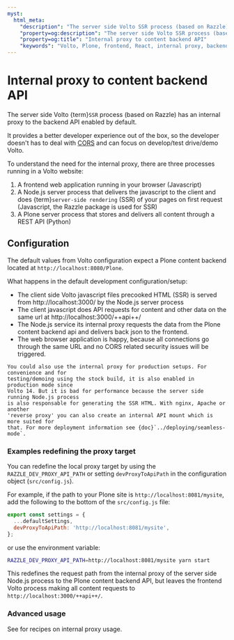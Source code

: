 ```yaml
---
myst:
  html_meta:
    "description": "The server side Volto SSR process (based on Razzle) has an internal proxy to the backend API enabled by default, avoiding issues from CORS and allowing the developer to focus on using Volto."
    "property=og:description": "The server side Volto SSR process (based on Razzle) has an internal proxy to the backend API enabled by default, avoiding issues from CORS and allowing the developer to focus on using Volto."
    "property=og:title": "Internal proxy to content backend API"
    "keywords": "Volto, Plone, frontend, React, internal proxy, backend, API, Razzle, SSR"
---
```


# Internal proxy to content backend API

The server side Volto {term}`SSR` process (based on Razzle) has an internal proxy to the backend API
enabled by default.

It provides a better developer experience out of the box, so the developer doesn't has to
deal with [CORS](https://developer.mozilla.org/en-US/docs/Web/HTTP/CORS) and can focus on
develop/test drive/demo Volto.

To understand the need for the internal proxy, there are three processes running in a Volto website:

1. A frontend web application running in your browser (Javascript)
2. A Node.js server process that delivers the javascript to the client and does
   {term}`server-side rendering` (SSR) of your pages on first request (Javascript, the
   Razzle package is used for SSR)
3. A Plone server process that stores and delivers all content through a REST API (Python)

## Configuration

The default values from Volto configuration expect a Plone content backend located at `http://localhost:8080/Plone`.

What happens in the default development configuration/setup:

* The client side Volto javascript files precooked HTML (SSR) is served from http://localhost:3000/ by the Node.js server process
* The client javascript does API requests for content and other data on the same url at http://localhost:3000/++api++/
* The Node.js service its internal proxy requests the data from the Plone content backend api and delivers
back json to the frontend.
* The web browser application is happy, because all connections go through the same URL and no CORS related security issues will be triggered.

```{tip}
You could also use the internal proxy for production setups. For convenience and for
testing/demoing using the stock build, it is also enabled in production mode since
Volto 14. But it is bad for performance because the server side running Node.js process
is also responsable for generating the SSR HTML. With nginx, Apache or another
'reverse proxy' you can also create an internal API mount which is more suited for
that. For more deployment information see {doc}`../deploying/seamless-mode`.
```

### Examples redefining the proxy target

You can redefine the local proxy target by using the `RAZZLE_DEV_PROXY_API_PATH` or setting `devProxyToApiPath` in the configuration object (`src/config.js`).

For example, if the path to your Plone site is `http://localhost:8081/mysite`, add the following to the bottom of the `src/config.js` file:

```js
export const settings = {
  ...defaultSettings,
  devProxyToApiPath: 'http://localhost:8081/mysite',
};
```

or use the environment variable:
```bash
RAZZLE_DEV_PROXY_API_PATH=http://localhost:8081/mysite yarn start
```

This redefines the request path from the internal proxy of the server side Node.js process to the Plone content backend API, but leaves the frontend Volto process making all content requests to `http://localhost:3000/++api++/`.

### Advanced usage

See [](../recipes/environment-variables.md) for recipes on internal proxy usage.
